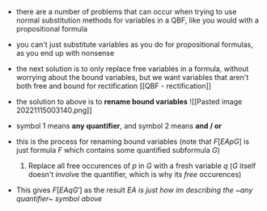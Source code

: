 - there are a number of problems that can occur when trying to use normal substitution methods for variables in a QBF, like you would with a propositional formula
- you can't just substitute variables as you do for propositional formulas, as you end up with nonsense

- the next solution is to only replace free variables in a formula, without worrying about the bound variables, but we want variables that aren't both free and bound for rectification [[QBF - rectification]]

- the solution to above is to **rename bound variables**
  ![[Pasted image 20221115003140.png]]
- symbol 1 means **any quantifier**, and symbol 2 means **and / or**

- this is the process for renaming bound variables (note that $F[EApG]$ is just formula $F$ which contains some quantified subformula $G$)
	1. Replace all free occurences of $p$ in $G$ with a fresh variable $q$ ($G$ itself doesn't involve the quantifier, which is why its *free* occurences)
- This gives $F[EAqG']$ as the result
*$EA$ is just how im describing the ~any quantifier~ symbol above*

  
